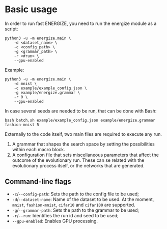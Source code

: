 # Basic usage

In order to run fast ENERGIZE, you need to run the energize module as a script:

```
python3 -u -m energize.main \
    -d <dataset_name> \
    -c <config_path> \
    -g <grammar_path> \
    -r <#run> \
    --gpu-enabled
```

Example:

```
python3 -u -m energize.main \
    -d mnist \
    -c example/example_config.json \
    -g example/energize.grammar \
    -r 0 \
    --gpu-enabled
```

In case several seeds are needed to be run, that can be done with Bash:

```
bash batch.sh example/example_config.json example/energize.grammar fashion-mnist 5
```

Externally to the code itself, two main files are required to execute any run.

1. A grammar that shapes the search space by setting the possibilities within each macro block.
2. A configuration file that sets miscellaneous parameters that affect the outcome of the evolutionary run. These can se related with the evolutionary process itself, or the networks that are generated.

## Command-line flags

* `-c`/`--config-path`: Sets the path to the config file to be used;
* `-d`/`--dataset-name`: Name of the dataset to be used. At the moment, `mnist`, `fashion-mnist`, `cifar10` and `cifar100` are supported.
* `-g`/`--grammar-path`: Sets the path to the grammar to be used;
* `-r`/`--run`: Identifies the run id and seed to be used;
* `--gpu-enabled`: Enables GPU processing.
